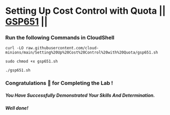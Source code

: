 # Setting Up Cost Control with Quota || [GSP651](https://www.cloudskillsboost.google/focuses/7847?parent=catalog) ||



### Run the following Commands in CloudShell

```
curl -LO raw.githubusercontent.com/cloud-minions/main/Setting%20Up%20Cost%20Control%20with%20Quota/gsp651.sh

sudo chmod +x gsp651.sh

./gsp651.sh
```

### Congratulations 🎉 for Completing the Lab !

##### *You Have Successfully Demonstrated Your Skills And Determination.*

#### *Well done!*




